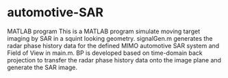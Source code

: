 # automotive-SAR
MATLAB program
This is a MATLAB program simulate moving target imaging by SAR in a squint looking geometry. signalGen.m generates the radar phase history data for the defined MIMO automotive SAR system and Field of View in main.m. BP is developed based on time-domain back projection to transfer the radar phase history data onto the image plane and generate the SAR image.
